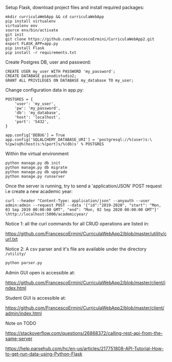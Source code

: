 
Setup Flask, download project files and install required packages:
```shell
mkdir curriculaWebApp && cd curriculaWebApp
pip install virtualenv
virtualenv env
source env/bin/activate
git init
git clone https://github.com/FrancescoErmini/CurriculaWebApp2.git
export FLASK_APP=app.py
pip install Flask
pip install -r requirements.txt
```
Create Postgres DB, user and password:
```shell
CREATE USER my_user WITH PASSWORD 'my_password';
CREATE DATABASE pianodistudio2;
GRANT ALL PRIVILEGES ON DATABASE my_database TO my_user;
```
Change configuration data in app.py:
```shell
POSTGRES = {
    'user': 'my_user',
    'pw': 'my_password',
    'db': 'my_database',
    'host': 'localhost',
    'port': '5432',
}

app.config['DEBUG'] = True
app.config['SQLALCHEMY_DATABASE_URI'] = 'postgresql://%(user)s:\
%(pw)s@%(host)s:%(port)s/%(db)s' % POSTGRES
```

Within the virtual environment
```shell
python manage.py db init
python manage.py db migrate
python manage.py db upgrade
python manage.py runserver
```

Once the server is running, try to send a 'application/JSON' POST request i.e create a new academic year:
```shell
curl --header "Content-Type: application/json" --anyauth --user admin:admin --request POST --data '{"id":"2019-2020", "start": "Mon, 03 Sep 2019 00:00:00 GMT", "end": "Mon, 02 Sep 2020 00:00:00 GMT"}' \http://localhost:5000/academicyear/
```
Notice 1: all the curl commands for all CRUD operations are listed in:

https://github.com/FrancescoErmini/CurriculaWebApp2/blob/master/utility/curl.txt

Notice 2: A csv parser and it's file are available under the directory `/utility/`
```python
python parser.py
```

Admin GUI open is accessible at: 

https://github.com/FrancescoErmini/CurriculaWebApp2/blob/master/client/index.html

Student GUI is accessible at: 

https://github.com/FrancescoErmini/CurriculaWebApp2/blob/master/client/admin/index.html


Note on TODO

https://stackoverflow.com/questions/26868372/calling-rest-api-from-the-same-server

https://help.parsehub.com/hc/en-us/articles/217751808-API-Tutorial-How-to-get-run-data-using-Python-Flask

